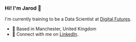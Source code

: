 ### Hi! I'm Jarod 👋

I'm currently training to be a Data Scientist at [Digital Futures](https://digitalfutures.com/).

- 📍 Based in Manchester, United Kingdom
- 🤝 Connect with me on [LinkedIn](https://www.linkedin.com/in/jarod-wilson-4a18071a5/).
